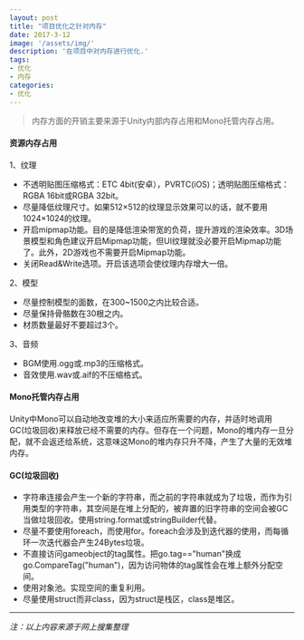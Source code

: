 ```yaml
---
layout: post
title: "项目优化之针对内存"
date: 2017-3-12
image: '/assets/img/'
description: '在项目中对内存进行优化.'
tags:
- 优化
- 内存
categories:
- 优化 
---
```


> 内存方面的开销主要来源于Unity内部内存占用和Mono托管内存占用。

#### 资源内存占用

1、纹理

* 不透明贴图压缩格式：ETC 4bit(安卓），PVRTC(iOS)；透明贴图压缩格式：RGBA 16bit或RGBA 32bit。
* 尽量降低纹理尺寸。如果512×512的纹理显示效果可以的话，就不要用1024×1024的纹理。
* 开启mipmap功能。目的是降低渲染带宽的负荷，提升游戏的渲染效率。3D场景模型和角色建议开启Mipmap功能，但UI纹理就没必要开启Mipmap功能了。此外，2D游戏也不需要开启Mipmap功能。
* 关闭Read&Write选项。开启该选项会使纹理内存增大一倍。

2、模型

* 尽量控制模型的面数，在300~1500之内比较合适。
* 尽量保持骨骼数在30根之内。
* 材质数量最好不要超过3个。

3、音频

* BGM使用.ogg或.mp3的压缩格式。
* 音效使用.wav或.aif的不压缩格式。


#### Mono托管内存占用

Unity中Mono可以自动地改变堆的大小来适应所需要的内存，并适时地调用GC(垃圾回收)来释放已经不需要的内存。但存在一个问题，Mono的堆内存一旦分配，就不会返还给系统，这意味这Mono的堆内存只升不降，产生了大量的无效堆内存。


#### GC(垃圾回收)

* 字符串连接会产生一个新的字符串，而之前的字符串就成为了垃圾，而作为引用类型的字符串，其空间是在堆上分配的，被弃置的旧字符串的空间会被GC当做垃圾回收。使用string.format或stringBuilder代替。
* 尽量不要使用foreach，而使用for。foreach会涉及到迭代器的使用，而每循环一次迭代器会产生24Bytes垃圾。
* 不直接访问gameobject的tag属性。把go.tag=="human"换成go.CompareTag("human")，因为访问物体的tag属性会在堆上额外分配空间。
* 使用对象池。实现空间的重复利用。
* 尽量使用struct而非class，因为struct是栈区，class是堆区。

---
*注：以上内容来源于网上搜集整理*


